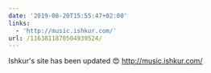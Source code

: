 ```yaml
---
date: '2019-08-20T15:55:47+02:00'
links:
  - 'http://music.ishkur.com/'
url: /1163811870504939524/
---
```

Ishkur's site has been updated 😍
http://music.ishkur.com/
